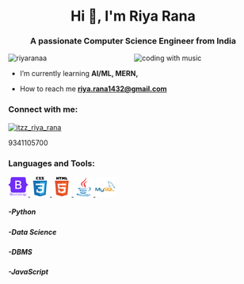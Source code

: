 <h1 align="center">Hi 👋, I'm Riya Rana</h1>
<h3 align="center">A passionate Computer Science Engineer from India</h3>

<img align="right" alt="coding with music" width="250" src="https://i.pinimg.com/originals/e7/26/c7/e726c74ac081eed50feee1433d12c998.gif">
<p align="left"> <img src="https://komarev.com/ghpvc/?username=riyaranaa&label=Profile%20views&color=0e75b6&style=flat" alt="riyaranaa" /> </p>

- I’m currently learning **AI/ML, MERN,**

- How to reach me **riya.rana1432@gmail.com**


<h3 align="left">Connect with me:</h3>
<p align="left">
<a href="https://instagram.com/itzz_riya_rana" target="blank"><img align="center" src="https://raw.githubusercontent.com/rahuldkjain/github-profile-readme-generator/master/src/images/icons/Social/instagram.svg" alt="itzz_riya_rana" height="30" width="40" /></a>
<p>9341105700</p>
</p>

<h3 align="left">Languages and Tools:</h3>
<p align="left"> <a href="https://getbootstrap.com" target="_blank" rel="noreferrer"> <img src="https://raw.githubusercontent.com/devicons/devicon/master/icons/bootstrap/bootstrap-plain-wordmark.svg" alt="bootstrap" width="40" height="40"/> </a> <a href="https://www.w3schools.com/css/" target="_blank" rel="noreferrer"> <img src="https://raw.githubusercontent.com/devicons/devicon/master/icons/css3/css3-original-wordmark.svg" alt="css3" width="40" height="40"/> </a> <a href="https://www.w3.org/html/" target="_blank" rel="noreferrer"> <img src="https://raw.githubusercontent.com/devicons/devicon/master/icons/html5/html5-original-wordmark.svg" alt="html5" width="40" height="40"/> </a> <a href="https://www.java.com" target="_blank" rel="noreferrer"> <img src="https://raw.githubusercontent.com/devicons/devicon/master/icons/java/java-original.svg" alt="java" width="40" height="40"/> </a> <a href="https://www.mysql.com/" target="_blank" rel="noreferrer"> <img src="https://raw.githubusercontent.com/devicons/devicon/master/icons/mysql/mysql-original-wordmark.svg" alt="mysql" width="40" height="40"/> </a>
  <h5>-Python</h5>
 <h5>-Data Science</h5>
 <h5>-DBMS</h5>
   <h5>-JavaScript</h5>
